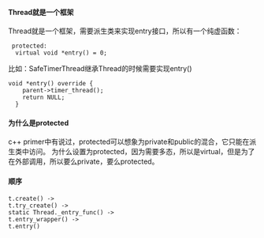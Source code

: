 #### Thread就是一个框架
Thread就是一个框架，需要派生类来实现entry接口，所以有一个纯虚函数：
```
 protected:
  virtual void *entry() = 0;
```
比如：SafeTimerThread继承Thread的时候需要实现entry()
```
void *entry() override {
    parent->timer_thread();
    return NULL;
  }
```
#### 为什么是protected
c++ primer中有说过，protected可以想象为private和public的混合，它只能在派生类中访问。
为什么设置为protected，因为需要多态，所以是virtual，但是为了在外部调用，所以要么private，要么protected。


#### 顺序
```
t.create() ->
t.try_create() ->
static Thread._entry_func() ->
t.entry_wrapper() ->
t.entry()
```
